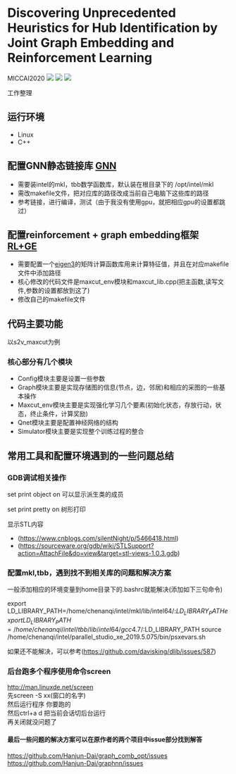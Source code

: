 # Discovering Unprecedented Heuristics for Hub Identification by Joint Graph Embedding and Reinforcement Learning
MICCAI2020 [![](https://img.shields.io/badge/conference-MICCAI-yellowgreen)](https://www.miccai2020.org/en/) ![](https://img.shields.io/badge/version-1.0.0-blue) ![](https://img.shields.io/badge/status-submitted-orange)

工作整理

## 运行环境
* Linux
* C++

## 配置GNN静态链接库 [GNN](https://github.com/Hanjun-Dai/graphnn)
- 需要装intel的mkl，tbb数学函数库，默认装在根目录下的 /opt/intel/mkl
- 需改makefile文件，把对应库的路径改成当前自己电脑下这些库的路径
- 参考链接，进行编译，测试（由于我没有使用gpu，就把相应gpu的设置都跳过）

## 配置reinforcement + graph embedding框架 [RL+GE](https://github.com/Hanjun-Dai/graph_comb_opt)
- 需要配置一个[eigen3](https://eigen.tuxfamily.org/dox/GettingStarted.html)的矩阵计算函数库用来计算特征值，并且在对应makefile文件中添加路径
- 核心修改的代码文件是maxcut_env模块和maxcut_lib.cpp(把主函数,读写文件,参数的设置都放到这了)
- 修改自己的makefile文件

## 代码主要功能
以s2v_maxcut为例
### 核心部分有几个模块
- Config模块主要是设置一些参数
- Graph模块主要是实现存储图的信息(节点，边，邻居)和相应的采图的一些基本操作
- Maxcut_env模块主要是实现强化学习几个要素(初始化状态，存放行动，状态，终止条件，计算奖励)
- Qnet模块主要是配置神经网络的结构
- Simulator模块主要是实现整个训练过程的整合

## 常用工具和配置环境遇到的一些问题总结
### GDB调试相关操作
set print object on 可以显示派生类的成员

set print pretty on 树形打印

显示STL内容
- (https://www.cnblogs.com/silentNight/p/5466418.html)
- (https://sourceware.org/gdb/wiki/STLSupport?action=AttachFile&do=view&target=stl-views-1.0.3.gdb)

### 配置mkl,tbb，遇到找不到相关库的问题和解决方案
一般添加相应的环境变量到home目录下的.bashrc就能解决(添加如下三句命令)

export LD_LIBRARY_PATH=/home/chenanqi/intel/mkl/lib/intel64/:$LD_LIBRARY_PATH
exportLD_LIBRARY_PATH=/home/chenanqi/intel/tbb/lib/intel64/gcc4.7/:$LD_LIBRARY_PATH
source /home/chenanqi/intel/parallel_studio_xe_2019.5.075/bin/psxevars.sh

如果还不能解决，可以参考(https://github.com/davisking/dlib/issues/587)

### 后台跑多个程序使用命令screen
http://man.linuxde.net/screen  
先screen -S xx(窗口的名字)  
然后运行程序 你要跑的  
然后ctrl+a d 把当前会话切后台运行  
再关闭就没问题了

#### 最后一些问题的解决方案可以在原作者的两个项目中issue部分找到解答  
https://github.com/Hanjun-Dai/graph_comb_opt/issues  
https://github.com/Hanjun-Dai/graphnn/issues  



